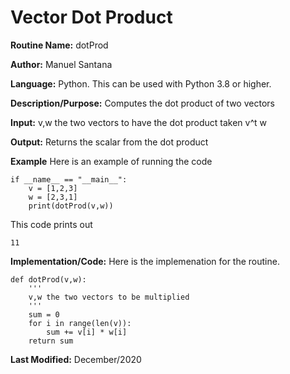 
# Vector Dot Product

**Routine Name:** dotProd 

**Author:** Manuel Santana

**Language:** Python. This can be used with Python 3.8 or higher. 

**Description/Purpose:** 
Computes the dot product of two vectors

**Input:** 
v,w the two vectors to have the dot product taken v^t w

**Output:** 
Returns the scalar from the dot product

**Example**
Here is an example of running the code

```
if __name__ == "__main__":
    v = [1,2,3]
    w = [2,3,1]
    print(dotProd(v,w))
```

This code prints out

```
11
```
**Implementation/Code:** 
Here is the implemenation for the routine.
```
def dotProd(v,w):
    '''
    v,w the two vectors to be multiplied 
    '''
    sum = 0
    for i in range(len(v)):
        sum += v[i] * w[i]
    return sum
```
**Last Modified:** December/2020